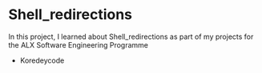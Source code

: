 # Shell_redirections
In this project, I learned about Shell_redirections as part of my projects for the ALX Software Engineering Programme
* Koredeycode

